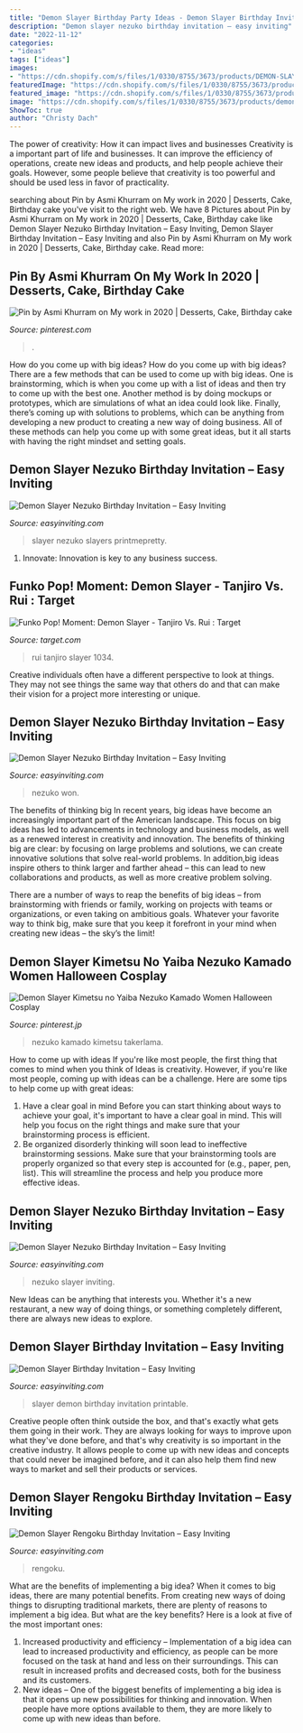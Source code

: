 ```yaml
---
title: "Demon Slayer Birthday Party Ideas - Demon Slayer Birthday Invitation – Easy Inviting"
description: "Demon slayer nezuko birthday invitation – easy inviting"
date: "2022-11-12"
categories:
- "ideas"
tags: ["ideas"]
images:
- "https://cdn.shopify.com/s/files/1/0330/8755/3673/products/DEMON-SLAYER-NEZUKO-BIRTHDAY-INVITATION-FOR-GIRLS_1200x1200.jpg?v=1619639556"
featuredImage: "https://cdn.shopify.com/s/files/1/0330/8755/3673/products/DEMON-SLAYER-NEZUKO-BIRTHDAY-INVITATION-FOR-GIRLS_1200x1200.jpg?v=1619639556"
featured_image: "https://cdn.shopify.com/s/files/1/0330/8755/3673/products/demon-slayer-nezuko-birthday-invitation-printable_1200x1200.jpg?v=1616619669"
image: "https://cdn.shopify.com/s/files/1/0330/8755/3673/products/demon-slayer-nezuko-birthday-invitation-printable_1200x1200.jpg?v=1616619669"
ShowToc: true
author: "Christy Dach"
---
```



The power of creativity: How it can impact lives and businesses
Creativity is a important part of life and businesses. It can improve the efficiency of operations, create new ideas and products, and help people achieve their goals. However, some people believe that creativity is too powerful and should be used less in favor of practicality.

	

		
searching about Pin by Asmi Khurram on My work in 2020 | Desserts, Cake, Birthday cake you've visit to the right web. We have 8 Pictures about Pin by Asmi Khurram on My work in 2020 | Desserts, Cake, Birthday cake like Demon Slayer Nezuko Birthday Invitation – Easy Inviting, Demon Slayer Birthday Invitation – Easy Inviting and also Pin by Asmi Khurram on My work in 2020 | Desserts, Cake, Birthday cake. Read more:
		
    
## Pin By Asmi Khurram On My Work In 2020 | Desserts, Cake, Birthday Cake

<img loading=lazy src="https://i.pinimg.com/originals/94/1e/23/941e2319113ec760517a487215aa913f.jpg" onerror="this.onerror=null;this.src='https://tse1.mm.bing.net/th?id=OIP.AcSqqIZdqs5_tifHxQdjVwHaFj&amp;pid=15.1';" alt="Pin by Asmi Khurram on My work in 2020 | Desserts, Cake, Birthday cake">

_Source: pinterest.com_

>. 

	

How do you come up with big ideas?
How do you come up with big ideas? There are a few methods that can be used to come up with big ideas. One is brainstorming, which is when you come up with a list of ideas and then try to come up with the best one. Another method is by doing mockups or prototypes, which are simulations of what an idea could look like. Finally, there’s coming up with solutions to problems, which can be anything from developing a new product to creating a new way of doing business. All of these methods can help you come up with some great ideas, but it all starts with having the right mindset and setting goals.

    
## Demon Slayer Nezuko Birthday Invitation – Easy Inviting

<img loading=lazy src="https://cdn.shopify.com/s/files/1/0330/8755/3673/products/DEMON-SLAYER-NEZUKO-BIRTHDAY-INVITATION-FOR-GIRLS_1200x1200.jpg?v=1619639556" onerror="this.onerror=null;this.src='https://tse2.mm.bing.net/th?id=OIP.7cvqzNaEpSYWMogRaoHyxAHaHa&amp;pid=15.1';" alt="Demon Slayer Nezuko Birthday Invitation – Easy Inviting">

_Source: easyinviting.com_

>slayer nezuko slayers printmepretty. 

	

1. Innovate: Innovation is key to any business success.

    
## Funko Pop! Moment: Demon Slayer - Tanjiro Vs. Rui : Target

<img loading=lazy src="https://target.scene7.com/is/image/Target/GUEST_5bd2b7e6-4ed9-4616-89c0-b9a4d79de2a5?wid=488&amp;hei=488&amp;fmt=pjpeg" onerror="this.onerror=null;this.src='https://tse1.mm.bing.net/th?id=OIP.c_I9tJDZ1AyePXpN7TQIkwHaHa&amp;pid=15.1';" alt="Funko Pop! Moment: Demon Slayer - Tanjiro Vs. Rui : Target">

_Source: target.com_

>rui tanjiro slayer 1034. 

	

Creative individuals often have a different perspective to look at things. They may not see things the same way that others do and that can make their vision for a project more interesting or unique.

    
## Demon Slayer Nezuko Birthday Invitation – Easy Inviting

<img loading=lazy src="https://cdn.shopify.com/s/files/1/0330/8755/3673/products/demon-slayer-nezuko-birthday-invitation-printable_1200x1200.jpg?v=1616619669" onerror="this.onerror=null;this.src='https://tse1.mm.bing.net/th?id=OIP.Eo1YoDRfOQYqdnTgNYS3oQHaHa&amp;pid=15.1';" alt="Demon Slayer Nezuko Birthday Invitation – Easy Inviting">

_Source: easyinviting.com_

>nezuko won. 

	

The benefits of thinking big
In recent years, big ideas have become an increasingly important part of the American landscape. This focus on big ideas has led to advancements in technology and business models, as well as a renewed interest in creativity and innovation.
The benefits of thinking big are clear: by focusing on large problems and solutions, we can create innovative solutions that solve real-world problems. In addition,big ideas inspire others to think larger and farther ahead – this can lead to new collaborations and products, as well as more creative problem solving.

There are a number of ways to reap the benefits of big ideas – from brainstorming with friends or family, working on projects with teams or organizations, or even taking on ambitious goals. Whatever your favorite way to think big, make sure that you keep it forefront in your mind when creating new ideas – the sky’s the limit!

    
## Demon Slayer Kimetsu No Yaiba Nezuko Kamado Women Halloween Cosplay

<img loading=lazy src="https://i.pinimg.com/736x/b0/b7/5e/b0b75e6159ee8c22f254318b8f3adc9e.jpg" onerror="this.onerror=null;this.src='https://tse4.mm.bing.net/th?id=OIP.LAF3GKu-SkN6Cym3JbBYiQHaIh&amp;pid=15.1';" alt="Demon Slayer Kimetsu no Yaiba Nezuko Kamado Women Halloween Cosplay">

_Source: pinterest.jp_

>nezuko kamado kimetsu takerlama. 

	

How to come up with ideas
If you're like most people, the first thing that comes to mind when you think of Ideas is creativity. However, if you're like most people, coming up with ideas can be a challenge. 
Here are some tips to help come up with great ideas: 
1. Have a clear goal in mind 
Before you can start thinking about ways to achieve your goal, it's important to have a clear goal in mind. This will help you focus on the right things and make sure that your brainstorming process is efficient. 
2. Be organized 
 disorderly thinking will soon lead to ineffective brainstorming sessions. Make sure that your brainstorming tools are properly organized so that every step is accounted for (e.g., paper, pen, list). This will streamline the process and help you produce more effective ideas. 

    
## Demon Slayer Nezuko Birthday Invitation – Easy Inviting

<img loading=lazy src="https://cdn.shopify.com/s/files/1/0330/8755/3673/products/demon-slayer-nezuko-birthday-invitation-printable_1024x1024.jpg?v=1616589763" onerror="this.onerror=null;this.src='https://tse1.mm.bing.net/th?id=OIP.57T74vWNID5JbJPOcrpMQgHaHa&amp;pid=15.1';" alt="Demon Slayer Nezuko Birthday Invitation – Easy Inviting">

_Source: easyinviting.com_

>nezuko slayer inviting. 

	

New Ideas can be anything that interests you. Whether it's a new restaurant, a new way of doing things, or something completely different, there are always new ideas to explore.

    
## Demon Slayer Birthday Invitation – Easy Inviting

<img loading=lazy src="https://cdn.shopify.com/s/files/1/0330/8755/3673/products/demon-slayer-birthday-invitation-printable_1200x1200.jpg?v=1616021893" onerror="this.onerror=null;this.src='https://tse2.mm.bing.net/th?id=OIP.GewArb454IDbkVpFSUmQoAHaHa&amp;pid=15.1';" alt="Demon Slayer Birthday Invitation – Easy Inviting">

_Source: easyinviting.com_

>slayer demon birthday invitation printable. 

	

Creative people often think outside the box, and that's exactly what gets them going in their work. They are always looking for ways to improve upon what they've done before, and that's why creativity is so important in the creative industry. It allows people to come up with new ideas and concepts that could never be imagined before, and it can also help them find new ways to market and sell their products or services.

    
## Demon Slayer Rengoku Birthday Invitation – Easy Inviting

<img loading=lazy src="https://cdn.shopify.com/s/files/1/0330/8755/3673/products/demon-slayer-rengoku-birthday-invitation-printable_grande.jpg?v=1616619679" onerror="this.onerror=null;this.src='https://tse3.mm.bing.net/th?id=OIP._epwQuDmIf2cwfW-z2-aFwHaHa&amp;pid=15.1';" alt="Demon Slayer Rengoku Birthday Invitation – Easy Inviting">

_Source: easyinviting.com_

>rengoku. 

	

What are the benefits of implementing a big idea?
When it comes to big ideas, there are many potential benefits. From creating new ways of doing things to disrupting traditional markets, there are plenty of reasons to implement a big idea. But what are the key benefits? Here is a look at five of the most important ones:
1. Increased productivity and efficiency – Implementation of a big idea can lead to increased productivity and efficiency, as people can be more focused on the task at hand and less on their surroundings. This can result in increased profits and decreased costs, both for the business and its customers.
2. New ideas – One of the biggest benefits of implementing a big idea is that it opens up new possibilities for thinking and innovation. When people have more options available to them, they are more likely to come up with new ideas than before.

